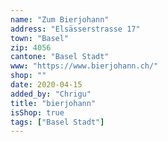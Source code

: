 ```yaml
---
name: "Zum Bierjohann"
address: "Elsässerstrasse 17"
town: "Basel"
zip: 4056
cantone: "Basel Stadt"
www: "https://www.bierjohann.ch/"
shop: ""
date: 2020-04-15
added_by: "Chrigu"
title: "bierjohann"
isShop: true
tags: ["Basel Stadt"]
---
```

